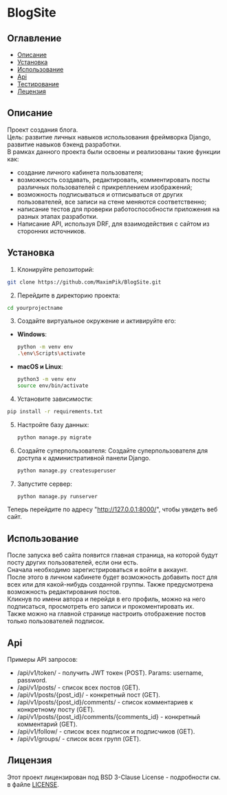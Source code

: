 # BlogSite
## Оглавление
- [Описание](#описание)
- [Установка](#установка)
- [Использование](#использование)
- [Api](#api)
- [Тестирование](#тестирование)
- [Лецензия](#лицензия)

## Описание
Проект создания блога.  
Цель: развитие личных навыков использования фреймворка Django, развитие навыков бэкенд разработки.  
В рамках данного проекта были освоены и реализованы такие функции как:
- создание личного кабинета пользователя;
- возможность создавать, редактировать, комментировать посты различных пользователей с прикреплением изображений;
- возможность подписываться и отписываться от других пользователей, все записи на стене меняются соответственно;
- написание тестов для проверки работоспособности приложения на разных этапах разработки. 
- Написание API, используя DRF, для взаимодействия с сайтом из сторонних источников.  
## Установка
1. Клонируйте репозиторий:
  ```sh
  git clone https://github.com/MaximPik/BlogSite.git
  ```
2. Перейдите в директорию проекта:
  ```sh
  cd yourprojectname
  ```
3. Создайте виртуальное окружение и активируйте его:
  - **Windows**:
    ```sh
    python -m venv env
    .\env\Scripts\activate
    ```
  - **macOS и Linux**:
    ```sh
    python3 -m venv env
    source env/bin/activate
    ```
4. Установите зависимости:
  ```sh
  pip install -r requirements.txt
  ```
5. Настройте базу данных:
   ```sh
   python manage.py migrate
   ```
6. Создайте суперпользователя:
   Создайте суперпользователя для доступа к административной панели Django.
   ```sh
   python manage.py createsuperuser
   ```
7. Запустите сервер:
   ```sh
   python manage.py runserver
   ```  
Теперь перейдите по адресу "http://127.0.0.1:8000/", чтобы увидеть веб сайт.  
## Использование
После запуска веб сайта появится главная страница, на которой будут посту других пользователей, если они есть.  
Сначала необходимо зарегистрироваться и войти в аккаунт.  
После этого в личном кабинете будет возможность добавить пост для всех или для какой-нибудь созданной группы. Также предусмотрена возможность редактирования постов.  
Кликнув по имени автора и перейдя в его профиль, можно на него подписаться, просмотреть его записи и прокоментировать их.  
Также можно на главной странице настроить отображение постов только пользователей подписок.
## Api
Примеры API запросов:
- /api/v1/token/ - получить JWT токен (POST). Params: username, password.
- /api/v1/posts/ - список всех постов (GET).
- /api/v1/posts/{post_id}/ - конкретный пост (GET).
- /api/v1/posts/{post_id}/comments/ - список комментариев к конкретному посту (GET).
- /api/v1/posts/{post_id}/comments/{comments_id} - конкретный комментарий (GET).
- /api/v1/follow/ - список всех подписок и подписчиков (GET).
- /api/v1/groups/ - список всех групп (GET).
## Лицензия
Этот проект лицензирован под BSD 3-Clause License - подробности см. в файле [LICENSE](LICENSE).
